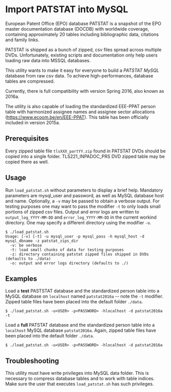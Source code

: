 Import PATSTAT into MySQL
=========================

European Patent Office (EPO) database PATSTAT is a snapshot of the EPO master documentation database (DOCDB) with worldwide coverage, containing approximately 20 tables including bibliographic data, citations and family links.

PATSTAT is shipped as a bunch of zipped, csv files spread across multiple DVDs. Unfortunately, existing scripts and documentation only help users loading raw data into MSSQL databases.

This utility wants to make it easy for everyone to build a *PATSTAT MySQL* database from raw csv data. To achieve high-performances, database tables are compressed.

Currently, there is full compatibility with version Spring 2016, also known as 2016a.

The utility is also capable of loading the standardized EEE-PPAT person table with harmonized assignee names and assignee sector allocations (https://www.ecoom.be/en/EEE-PPAT). This table has been officially included in version 2015a.

Prerequisites
-------------
Every zipped table file `tlsXXX_partYY.zip` found in PATSTAT DVDs should be copied into a single folder. TLS221_INPADOC_PRS DVD zipped table may be copied there as well.


Usage
------

Run `load_patstat.sh` without parameters to display a brief help. Mandatory parameters are mysql_user and password, as well as MySQL database host and name. Optionally, a `-v` may be passed to obtain a verbose output. For testing purposes one may want to pass the modifier `-t` to only loads small portions of zipped csv files. Output and error logs are written to `output_log_YYYY-MM-DD` and `error_log_YYYY-MM-DD` in the current workind directory. One may specify a different directory using the modifier `-o`.

```
$ ./load_patstat.sh
Usage: [-v] [-t] -u mysql_user -p mysql_pass -h mysql_host -d mysql_dbname -z patstat_zips_dir
  -v: be verbose
  -t: load small chunks of data for testing purposes
  -z: directory containing patstat zipped files shipped in DVDs (defaults to ./data)
  -o: output and error logs directory (defaults to ./)

```

Examples
--------
Load a **test** PASTSTAT database and the standardized person table into a MySQL database on `localhost` named `patstat2016a` -- note the `-t` modifier. Zipped table files have been placed into the default folder `./data`.

```
$ ./load_patstat.sh -u<USER> -p<PASSWORD> -hlocalhost -d patstat2016a -t

```

Load a **full** PATSTAT database and the standardized person table into a `localhost` MySQL database `patstat2016a`. Again, zipped table files have been placed into the default folder `./data`.

```
$ ./load_patstat.sh -u<USER> -p<PASSWORD> -hlocalhost -d patstat2016a

```

Troubleshooting
---------------
This utility must have write privileges into MySQL data folder. This is necessary to compress database tables and to work with table indices. Make sure the user that executes `load_patstat.sh` has such privileges.
